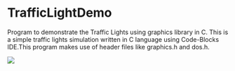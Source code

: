 # TrafficLightDemo
Program to demonstrate  the Traffic Lights using graphics library in C.
This is a simple traffic lights simulation written in C language using Code-Blocks IDE.This program makes use of header files like graphics.h and dos.h. 

![](https://i.imgur.com/1Qt5oW7.gif)


